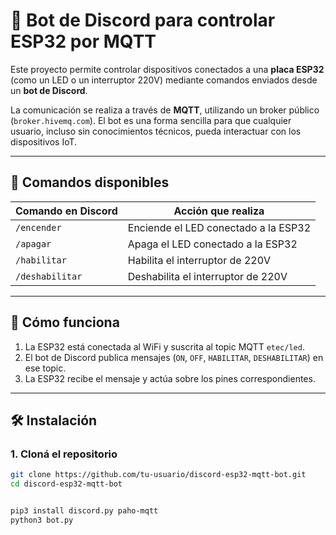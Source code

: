 # 🔌 Bot de Discord para controlar ESP32 por MQTT

Este proyecto permite controlar dispositivos conectados a una **placa ESP32** (como un LED o un interruptor 220V) mediante comandos enviados desde un **bot de Discord**.

La comunicación se realiza a través de **MQTT**, utilizando un broker público (`broker.hivemq.com`). El bot es una forma sencilla para que cualquier usuario, incluso sin conocimientos técnicos, pueda interactuar con los dispositivos IoT.

---

## 🚀 Comandos disponibles

| Comando en Discord   | Acción que realiza                                 |
|----------------------|----------------------------------------------------|
| `/encender`          | Enciende el LED conectado a la ESP32               |
| `/apagar`            | Apaga el LED conectado a la ESP32                  |
| `/habilitar`         | Habilita el interruptor de 220V                    |
| `/deshabilitar`      | Deshabilita el interruptor de 220V                 |

---

## 🧠 Cómo funciona

1. La ESP32 está conectada al WiFi y suscrita al topic MQTT `etec/led`.
2. El bot de Discord publica mensajes (`ON`, `OFF`, `HABILITAR`, `DESHABILITAR`) en ese topic.
3. La ESP32 recibe el mensaje y actúa sobre los pines correspondientes.

---

## 🛠️ Instalación

### 1. Cloná el repositorio

```bash
git clone https://github.com/tu-usuario/discord-esp32-mqtt-bot.git
cd discord-esp32-mqtt-bot


pip3 install discord.py paho-mqtt
python3 bot.py
